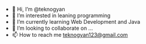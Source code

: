 - 👋 Hi, I’m @teknogyan
- 👀 I’m interested in leaning programming  
- 🌱 I’m currently learning Web Development and Java  
- 💞️ I’m looking to collaborate on ...
- 📫 How to reach me teknogyan123@gmail.com

<!---
teknogyan/teknogyan is a ✨ special ✨ repository because its `README.md` (this file) appears on your GitHub profile.
You can click the Preview link to take a look at your changes.
--->
